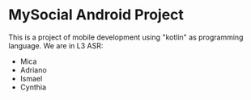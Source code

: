 # MySocial Android Project
This is a project of mobile development using "kotlin" as programming language.
We are in L3 ASR:
  - Mica
  - Adriano
  - Ismael
  - Cynthia
